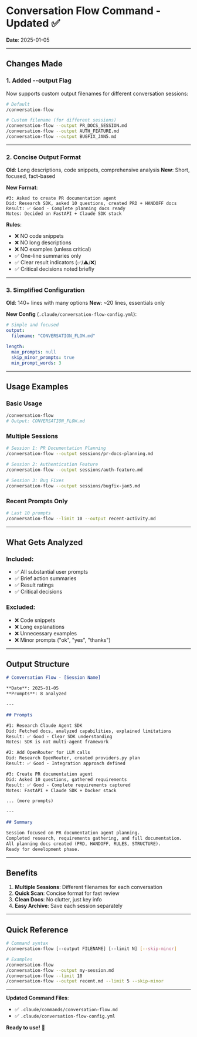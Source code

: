 # Conversation Flow Command - Updated ✅

**Date**: 2025-01-05

---

## Changes Made

### 1. **Added --output Flag**
Now supports custom output filenames for different conversation sessions:

```bash
# Default
/conversation-flow

# Custom filename (for different sessions)
/conversation-flow --output PR_DOCS_SESSION.md
/conversation-flow --output AUTH_FEATURE.md
/conversation-flow --output BUGFIX_JAN5.md
```

---

### 2. **Concise Output Format**

**Old**: Long descriptions, code snippets, comprehensive analysis
**New**: Short, focused, fact-based

**New Format**:
```
#3: Asked to create PR documentation agent
Did: Research SDK, asked 10 questions, created PRD + HANDOFF docs
Result: ✅ Good - Complete planning docs ready
Notes: Decided on FastAPI + Claude SDK stack
```

**Rules**:
- ❌ NO code snippets
- ❌ NO long descriptions
- ❌ NO examples (unless critical)
- ✅ One-line summaries only
- ✅ Clear result indicators (✅/⚠️/❌)
- ✅ Critical decisions noted briefly

---

### 3. **Simplified Configuration**

**Old**: 140+ lines with many options
**New**: ~20 lines, essentials only

**New Config** (`.claude/conversation-flow-config.yml`):
```yaml
# Simple and focused
output:
  filename: "CONVERSATION_FLOW.md"

length:
  max_prompts: null
  skip_minor_prompts: true
  min_prompt_words: 3
```

---

## Usage Examples

### Basic Usage
```bash
/conversation-flow
# Output: CONVERSATION_FLOW.md
```

### Multiple Sessions
```bash
# Session 1: PR Documentation Planning
/conversation-flow --output sessions/pr-docs-planning.md

# Session 2: Authentication Feature
/conversation-flow --output sessions/auth-feature.md

# Session 3: Bug Fixes
/conversation-flow --output sessions/bugfix-jan5.md
```

### Recent Prompts Only
```bash
# Last 10 prompts
/conversation-flow --limit 10 --output recent-activity.md
```

---

## What Gets Analyzed

### Included:
- ✅ All substantial user prompts
- ✅ Brief action summaries
- ✅ Result ratings
- ✅ Critical decisions

### Excluded:
- ❌ Code snippets
- ❌ Long explanations
- ❌ Unnecessary examples
- ❌ Minor prompts ("ok", "yes", "thanks")

---

## Output Structure

```markdown
# Conversation Flow - [Session Name]

**Date**: 2025-01-05
**Prompts**: 8 analyzed

---

## Prompts

#1: Research Claude Agent SDK
Did: Fetched docs, analyzed capabilities, explained limitations
Result: ✅ Good - Clear SDK understanding
Notes: SDK is not multi-agent framework

#2: Add OpenRouter for LLM calls
Did: Research OpenRouter, created providers.py plan
Result: ✅ Good - Integration approach defined

#3: Create PR documentation agent
Did: Asked 10 questions, gathered requirements
Result: ✅ Good - Complete requirements captured
Notes: FastAPI + Claude SDK + Docker stack

... (more prompts)

---

## Summary

Session focused on PR documentation agent planning.
Completed research, requirements gathering, and full documentation.
All planning docs created (PRD, HANDOFF, RULES, STRUCTURE).
Ready for development phase.
```

---

## Benefits

1. **Multiple Sessions**: Different filenames for each conversation
2. **Quick Scan**: Concise format for fast review
3. **Clean Docs**: No clutter, just key info
4. **Easy Archive**: Save each session separately

---

## Quick Reference

```bash
# Command syntax
/conversation-flow [--output FILENAME] [--limit N] [--skip-minor]

# Examples
/conversation-flow
/conversation-flow --output my-session.md
/conversation-flow --limit 10
/conversation-flow --output recent.md --limit 5 --skip-minor
```

---

**Updated Command Files**:
- ✅ `.claude/commands/conversation-flow.md`
- ✅ `.claude/conversation-flow-config.yml`

**Ready to use!** 🚀
